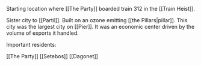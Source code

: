 Starting location where [[The Party]] boarded train 312 in the [[Train Heist]]. 

Sister city to [[Partil]]. Built on an ozone emitting [[the Pillars|pillar]]. This city was the largest city on [[Pier]]. It was an economic center driven by the volume of exports it handled. 

Important residents:

[[The Party]]
[[Setebos]]
[[Dagonet]]
